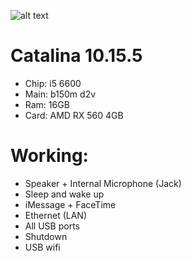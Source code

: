 ![alt text](https://i.imgur.com/zM2VqSD.png)
# Catalina 10.15.5
- Chip: i5 6600
- Main: b150m d2v
- Ram: 16GB
- Card: AMD RX 560 4GB

# Working:
- Speaker + Internal Microphone (Jack)
- Sleep and wake up
- iMessage + FaceTime
- Ethernet (LAN)
- All USB ports
- Shutdown
- USB wifi
